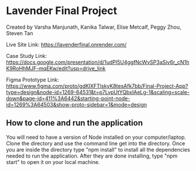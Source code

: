 # Lavender Final Project

Created by Varsha Manjunath, Kanika Talwar, Elise Metcalf, Peggy Zhou, Steven Tan

Live Site Link: https://lavenderfinal.onrender.com/ 

Case Study Link: https://docs.google.com/presentation/d/1udPl5U4ggfNcWvSP3aSiv6r_cN1hK9RoHhMJF-mqEKw/edit?usp=drive_link 

Figma Prototype Link: https://www.figma.com/proto/gdKlXFTlskyK8tesAfk7bb/Final-Project-App?type=design&node-id=1269-64531&t=p7LvpUtYQbxIAeLg-1&scaling=scale-down&page-id=411%3A6442&starting-point-node-id=1269%3A64503&show-proto-sidebar=1&mode=design

## How to clone and run the application
You will need to have a version of Node installed on your computer/laptop. Clone the directory and use the command line get into the directory. Once you are inside the directory type "npm install" to install all the dependencies needed to run the application.
After they are done installing, type "npm start" to open it on your local machine.

